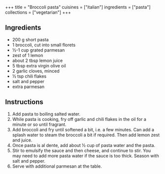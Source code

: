 +++
title = "Broccoli pasta"
cuisines = ["italian"]
ingredients = ["pasta"]
collections = ["vegetarian"]
+++


## Ingredients

- 200 g short pasta
- 1 broccoli, cut into small florets
- ½-1 cup grated parmesan
- zest of 1 lemon
- about 2 tbsp lemon juice
- 5 tbsp extra virgin olive oil
- 2 garlic cloves, minced
- ½ tsp chili flakes
- salt and pepper
- extra parmesan

## Instructions

1. Add pasta to boiling salted water.
2. While pasta is cooking, fry off garlic and chili flakes in the oil for a minute or so until fragrant.
3. Add broccoli and fry until softened a bit, i.e. a few minutes. Can add a splash water to steam the broccoli a bit if required. Then add lemon zest and juice.
5. Once pasta is al dente, add about ½ cup of pasta water and the pasta.
6. Stir to emulsify the sauce and then cheese, and continue to stir. You may need to add more pasta water if the sauce is too thick. Season with salt and pepper.
7. Serve with additional parmesan at the table.
